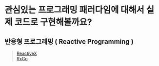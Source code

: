 # 관심있는 프로그래밍 패러다임에 대해서 실제 코드로 구현해볼까요? 

## 반응형 프로그래밍 ( Reactive Programming ) 

> [ReactiveX](https://reactivex.io/)   
> [RxGo](https://github.com/ReactiveX/RxGo)

